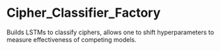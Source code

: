 # Cipher_Classifier_Factory
 Builds LSTMs to classify ciphers, allows one to shift hyperparameters to measure effectiveness of competing models.
